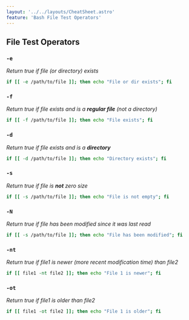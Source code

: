 ```yaml
---
layout: '../../layouts/CheatSheet.astro'
feature: 'Bash File Test Operators'
---
```


## File Test Operators

### `-e`

_Return true if file (or directory) exists_

```sh
if [[ -e /path/to/file ]]; then echo "File or dir exists"; fi
```

### `-f`

_Return true if file exists and is a **regular file** (not a directory)_

```sh
if [[ -f /path/to/file ]]; then echo "File exists"; fi
```

### `-d`

_Return true if file exists and is a **directory**_

```sh
if [[ -d /path/to/file ]]; then echo "Directory exists"; fi
```

### `-s`

_Return true if file is **not** zero size_

```sh
if [[ -s /path/to/file ]]; then echo "File is not empty"; fi
```

### `-N`

_Return true if file has been modified since it was last read_

```sh
if [[ -s /path/to/file ]]; then echo "File has been modified"; fi
```

### `-nt`

_Return true if file1 is newer (more recent modification time) than file2_

```sh
if [[ file1 -nt file2 ]]; then echo "File 1 is newer"; fi
```

### `-ot`

_Return true if file1 is older than file2_

```sh
if [[ file1 -ot file2 ]]; then echo "File 1 is older"; fi
```
